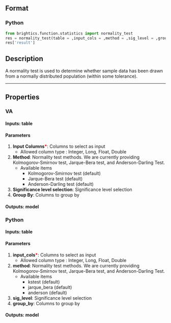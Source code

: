 ## Format
### Python
```python
from brightics.function.statistics import normality_test
res = normality_test(table = ,input_cols = ,method = ,sig_level = ,group_by = )
res['result']
```

## Description
A normality test is used to determine whether sample data has been drawn from a normally distributed population (within some tolerance).

---

## Properties
### VA
#### Inputs: table

#### Parameters
1. **Input Columns**<b style="color:red">*</b>: Columns to select as input
   - Allowed column type : Integer, Long, Float, Double
2. **Method**: Normality test methods. We are currently providing Kolmogorov-Smirnov test, Jarque-Bera test, and Anderson-Darling Test.
   - Available items
      - Kolmogorov-Smirnov test (default)
      - Jarque-Bera test (default)
      - Anderson-Darling test (default)
3. **Significance level selection**: Significance level selection
4. **Group By**: Columns to group by

#### Outputs: model

### Python
#### Inputs: table

#### Parameters
1. **input_cols**<b style="color:red">*</b>: Columns to select as input
   - Allowed column type : Integer, Long, Float, Double
2. **method**: Normality test methods. We are currently providing Kolmogorov-Smirnov test, Jarque-Bera test, and Anderson-Darling Test.
   - Available items
      - kstest (default)
      - jarque_bera (default)
      - anderson (default)
3. **sig_level**: Significance level selection
4. **group_by**: Columns to group by

#### Outputs: model

